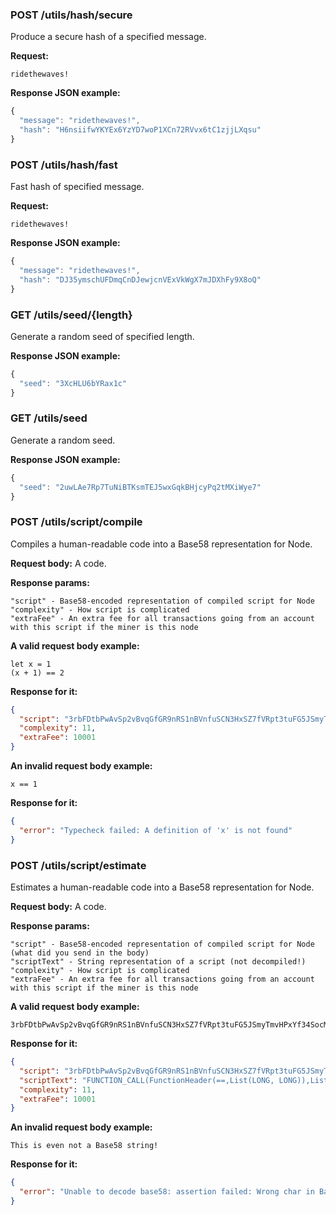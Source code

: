 ### POST /utils/hash/secure

Produce a secure hash of a specified message.

**Request:**

```
ridethewaves!

```

**Response JSON example:**

```js
{
  "message": "ridethewaves!",
  "hash": "H6nsiifwYKYEx6YzYD7woP1XCn72RVvx6tC1zjjLXqsu"
}

```

### POST /utils/hash/fast

Fast hash of specified message.

**Request:**

```
ridethewaves!

```

**Response JSON example:**

```js
{
  "message": "ridethewaves!",
  "hash": "DJ35ymschUFDmqCnDJewjcnVExVkWgX7mJDXhFy9X8oQ"
}

```

### GET /utils/seed/{length}

Generate a random seed of specified length.

**Response JSON example:**

```js
{
  "seed": "3XcHLU6bYRax1c"
}
```

### GET /utils/seed

Generate a random seed.

**Response JSON example:**

```js
{
  "seed": "2uwLAe7Rp7TuNiBTKsmTEJ5wxGqkBHjcyPq2tMXiWye7"
}

```

### POST /utils/script/compile

Compiles a human-readable code into a Base58 representation for Node.

**Request body:**
A code.

**Response params:**

```
"script" - Base58-encoded representation of compiled script for Node
"complexity" - How script is complicated
"extraFee" - An extra fee for all transactions going from an account with this script if the miner is this node
```

**A valid request body example:**

```
let x = 1
(x + 1) == 2
```

**Response for it:**

```json
{
  "script": "3rbFDtbPwAvSp2vBvqGfGR9nRS1nBVnfuSCN3HxSZ7fVRpt3tuFG5JSmyTmvHPxYf34SocMRkRKFgzTtXXnnv7upRHXJzZrLSQo8tUW6yMtEiZ",
  "complexity": 11,
  "extraFee": 10001
}
```

**An invalid request body example:**

```
x == 1
```

**Response for it:**

```json
{
  "error": "Typecheck failed: A definition of 'x' is not found"
}
```

### POST /utils/script/estimate

Estimates a human-readable code into a Base58 representation for Node.

**Request body:**
A code.

**Response params:**

```
"script" - Base58-encoded representation of compiled script for Node (what did you send in the body)
"scriptText" - String representation of a script (not decompiled!)
"complexity" - How script is complicated
"extraFee" - An extra fee for all transactions going from an account with this script if the miner is this node
```

**A valid request body example:**

```
3rbFDtbPwAvSp2vBvqGfGR9nRS1nBVnfuSCN3HxSZ7fVRpt3tuFG5JSmyTmvHPxYf34SocMRkRKFgzTtXXnnv7upRHXJzZrLSQo8tUW6yMtEiZ
```

**Response for it:**

```json
{
  "script": "3rbFDtbPwAvSp2vBvqGfGR9nRS1nBVnfuSCN3HxSZ7fVRpt3tuFG5JSmyTmvHPxYf34SocMRkRKFgzTtXXnnv7upRHXJzZrLSQo8tUW6yMtEiZ",
  "scriptText": "FUNCTION_CALL(FunctionHeader(==,List(LONG, LONG)),List(CONST_LONG(1), CONST_LONG(2)),BOOLEAN)",
  "complexity": 11,
  "extraFee": 10001
}
```

**An invalid request body example:**

```
This is even not a Base58 string!
```

**Response for it:**

```json
{
  "error": "Unable to decode base58: assertion failed: Wrong char in Base58 string"
}
```
